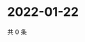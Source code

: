 # 2022-01-22

共 0 条

<!-- BEGIN WEIBO -->
<!-- 最后更新时间 Sat Jan 22 2022 00:01:23 GMT+0800 (China Standard Time) -->

<!-- END WEIBO -->
